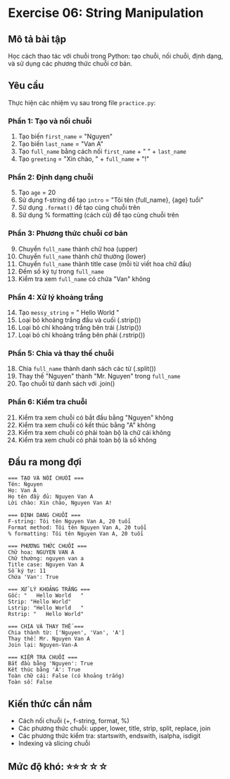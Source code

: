 # Exercise 06: String Manipulation

## Mô tả bài tập

Học cách thao tác với chuỗi trong Python: tạo chuỗi, nối chuỗi, định dạng, và sử dụng các phương thức chuỗi cơ bản.

## Yêu cầu

Thực hiện các nhiệm vụ sau trong file `practice.py`:

### Phần 1: Tạo và nối chuỗi

1. Tạo biến `first_name` = "Nguyen"
2. Tạo biến `last_name` = "Van A"
3. Tạo `full_name` bằng cách nối `first_name` + " " + `last_name`
4. Tạo `greeting` = "Xin chào, " + `full_name` + "!"

### Phần 2: Định dạng chuỗi

5. Tạo `age` = 20
6. Sử dụng f-string để tạo `intro` = "Tôi tên {full_name}, {age} tuổi"
7. Sử dụng `.format()` để tạo cùng chuỗi trên
8. Sử dụng % formatting (cách cũ) để tạo cùng chuỗi trên

### Phần 3: Phương thức chuỗi cơ bản

9. Chuyển `full_name` thành chữ hoa (upper)
10. Chuyển `full_name` thành chữ thường (lower)
11. Chuyển `full_name` thành title case (mỗi từ viết hoa chữ đầu)
12. Đếm số ký tự trong `full_name`
13. Kiểm tra xem `full_name` có chứa "Van" không

### Phần 4: Xử lý khoảng trắng

14. Tạo `messy_string` = " Hello World "
15. Loại bỏ khoảng trắng đầu và cuối (.strip())
16. Loại bỏ chỉ khoảng trắng bên trái (.lstrip())
17. Loại bỏ chỉ khoảng trắng bên phải (.rstrip())

### Phần 5: Chia và thay thế chuỗi

18. Chia `full_name` thành danh sách các từ (.split())
19. Thay thế "Nguyen" thành "Mr. Nguyen" trong `full_name`
20. Tạo chuỗi từ danh sách với .join()

### Phần 6: Kiểm tra chuỗi

21. Kiểm tra xem chuỗi có bắt đầu bằng "Nguyen" không
22. Kiểm tra xem chuỗi có kết thúc bằng "A" không
23. Kiểm tra xem chuỗi có phải toàn bộ là chữ cái không
24. Kiểm tra xem chuỗi có phải toàn bộ là số không

## Đầu ra mong đợi

```
=== TẠO VÀ NỐI CHUỖI ===
Tên: Nguyen
Họ: Van A
Họ tên đầy đủ: Nguyen Van A
Lời chào: Xin chào, Nguyen Van A!

=== ĐỊNH DẠNG CHUỖI ===
F-string: Tôi tên Nguyen Van A, 20 tuổi
Format method: Tôi tên Nguyen Van A, 20 tuổi
% formatting: Tôi tên Nguyen Van A, 20 tuổi

=== PHƯƠNG THỨC CHUỖI ===
Chữ hoa: NGUYEN VAN A
Chữ thường: nguyen van a
Title case: Nguyen Van A
Số ký tự: 11
Chứa 'Van': True

=== XỬ LÝ KHOẢNG TRẮNG ===
Gốc: "   Hello World   "
Strip: "Hello World"
Lstrip: "Hello World   "
Rstrip: "   Hello World"

=== CHIA VÀ THAY THẾ ===
Chia thành từ: ['Nguyen', 'Van', 'A']
Thay thế: Mr. Nguyen Van A
Join lại: Nguyen-Van-A

=== KIỂM TRA CHUỖI ===
Bắt đầu bằng 'Nguyen': True
Kết thúc bằng 'A': True
Toàn chữ cái: False (có khoảng trắng)
Toàn số: False
```

## Kiến thức cần nắm

- Cách nối chuỗi (+, f-string, format, %)
- Các phương thức chuỗi: upper, lower, title, strip, split, replace, join
- Các phương thức kiểm tra: startswith, endswith, isalpha, isdigit
- Indexing và slicing chuỗi

## Mức độ khó: ⭐⭐☆☆☆
